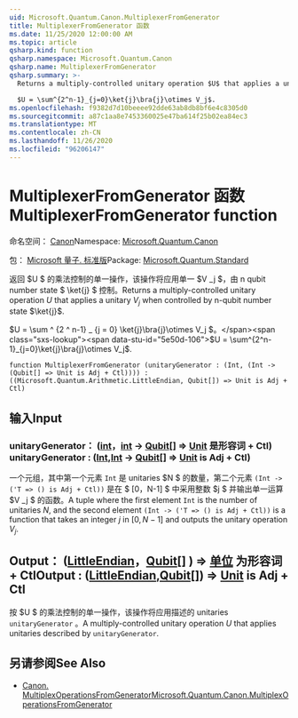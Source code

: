 ```yaml
---
uid: Microsoft.Quantum.Canon.MultiplexerFromGenerator
title: MultiplexerFromGenerator 函数
ms.date: 11/25/2020 12:00:00 AM
ms.topic: article
qsharp.kind: function
qsharp.namespace: Microsoft.Quantum.Canon
qsharp.name: MultiplexerFromGenerator
qsharp.summary: >-
  Returns a multiply-controlled unitary operation $U$ that applies a unitary $V_j$ when controlled by n-qubit number state $\ket{j}$.

  $U = \sum^{2^n-1}_{j=0}\ket{j}\bra{j}\otimes V_j$.
ms.openlocfilehash: f9382d7d10beeee92dde63ab8db8bf6e4c8305d0
ms.sourcegitcommit: a87c1aa8e7453360025e47ba614f25b02ea84ec3
ms.translationtype: MT
ms.contentlocale: zh-CN
ms.lasthandoff: 11/26/2020
ms.locfileid: "96206147"
---
```

# <a name="multiplexerfromgenerator-function"></a><span data-ttu-id="5e50d-102">MultiplexerFromGenerator 函数</span><span class="sxs-lookup"><span data-stu-id="5e50d-102">MultiplexerFromGenerator function</span></span>

<span data-ttu-id="5e50d-103">命名空间： [Canon](xref:Microsoft.Quantum.Canon)</span><span class="sxs-lookup"><span data-stu-id="5e50d-103">Namespace: [Microsoft.Quantum.Canon](xref:Microsoft.Quantum.Canon)</span></span>

<span data-ttu-id="5e50d-104">包： [Microsoft 量子. 标准版](https://nuget.org/packages/Microsoft.Quantum.Standard)</span><span class="sxs-lookup"><span data-stu-id="5e50d-104">Package: [Microsoft.Quantum.Standard](https://nuget.org/packages/Microsoft.Quantum.Standard)</span></span>


<span data-ttu-id="5e50d-105">返回 $U $ 的乘法控制的单一操作，该操作将应用单一 $V _j $，由 n qubit number state $ \ket{j} $ 控制。</span><span class="sxs-lookup"><span data-stu-id="5e50d-105">Returns a multiply-controlled unitary operation $U$ that applies a unitary $V_j$ when controlled by n-qubit number state $\ket{j}$.</span></span>

<span data-ttu-id="5e50d-106">$U = \sum ^ {2 ^ n-1} _ {j = 0} \ket{j}\bra{j}\otimes V_j $。</span><span class="sxs-lookup"><span data-stu-id="5e50d-106">$U = \sum^{2^n-1}_{j=0}\ket{j}\bra{j}\otimes V_j$.</span></span>

```qsharp
function MultiplexerFromGenerator (unitaryGenerator : (Int, (Int -> (Qubit[] => Unit is Adj + Ctl)))) : ((Microsoft.Quantum.Arithmetic.LittleEndian, Qubit[]) => Unit is Adj + Ctl)
```


## <a name="input"></a><span data-ttu-id="5e50d-107">输入</span><span class="sxs-lookup"><span data-stu-id="5e50d-107">Input</span></span>

### <a name="unitarygenerator--intint---qubit--unit--is-adj--ctl"></a><span data-ttu-id="5e50d-108">unitaryGenerator： ([int](xref:microsoft.quantum.lang-ref.int)，[int](xref:microsoft.quantum.lang-ref.int) -> [Qubit](xref:microsoft.quantum.lang-ref.qubit)[] => [Unit](xref:microsoft.quantum.lang-ref.unit)  是形容词 + Ctl) </span><span class="sxs-lookup"><span data-stu-id="5e50d-108">unitaryGenerator : ([Int](xref:microsoft.quantum.lang-ref.int),[Int](xref:microsoft.quantum.lang-ref.int) -> [Qubit](xref:microsoft.quantum.lang-ref.qubit)[] => [Unit](xref:microsoft.quantum.lang-ref.unit)  is Adj + Ctl)</span></span>

<span data-ttu-id="5e50d-109">一个元组，其中第一个元素 `Int` 是 unitaries $N $ 的数量，第二个元素 `(Int -> ('T => () is Adj + Ctl))` 是在 $ [0，N-1] $ 中采用整数 $j $ 并输出单一运算 $V _j $ 的函数。</span><span class="sxs-lookup"><span data-stu-id="5e50d-109">A tuple where the first element `Int` is the number of unitaries $N$, and the second element `(Int -> ('T => () is Adj + Ctl))` is a function that takes an integer $j$ in $[0,N-1]$ and outputs the unitary operation $V_j$.</span></span>



## <a name="output--littleendianqubit--unit--is-adj--ctl"></a><span data-ttu-id="5e50d-110">Output： ([LittleEndian](xref:Microsoft.Quantum.Arithmetic.LittleEndian)，[Qubit](xref:microsoft.quantum.lang-ref.qubit)[] ) => [单位](xref:microsoft.quantum.lang-ref.unit)  为形容词 + Ctl</span><span class="sxs-lookup"><span data-stu-id="5e50d-110">Output : ([LittleEndian](xref:Microsoft.Quantum.Arithmetic.LittleEndian),[Qubit](xref:microsoft.quantum.lang-ref.qubit)[]) => [Unit](xref:microsoft.quantum.lang-ref.unit)  is Adj + Ctl</span></span>

<span data-ttu-id="5e50d-111">按 $U $ 的乘法控制的单一操作，该操作将应用描述的 unitaries `unitaryGenerator` 。</span><span class="sxs-lookup"><span data-stu-id="5e50d-111">A multiply-controlled unitary operation $U$ that applies unitaries described by `unitaryGenerator`.</span></span>

## <a name="see-also"></a><span data-ttu-id="5e50d-112">另请参阅</span><span class="sxs-lookup"><span data-stu-id="5e50d-112">See Also</span></span>

- [<span data-ttu-id="5e50d-113">Canon. MultiplexOperationsFromGenerator</span><span class="sxs-lookup"><span data-stu-id="5e50d-113">Microsoft.Quantum.Canon.MultiplexOperationsFromGenerator</span></span>](xref:Microsoft.Quantum.Canon.MultiplexOperationsFromGenerator)